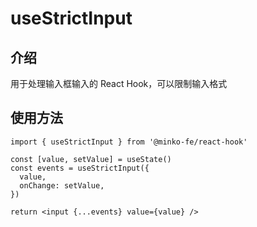 # useStrictInput

## 介绍

用于处理输入框输入的 React Hook，可以限制输入格式

## 使用方法

```tsx
import { useStrictInput } from '@minko-fe/react-hook'

const [value, setValue] = useState()
const events = useStrictInput({
  value,
  onChange: setValue,
})

return <input {...events} value={value} />
```

